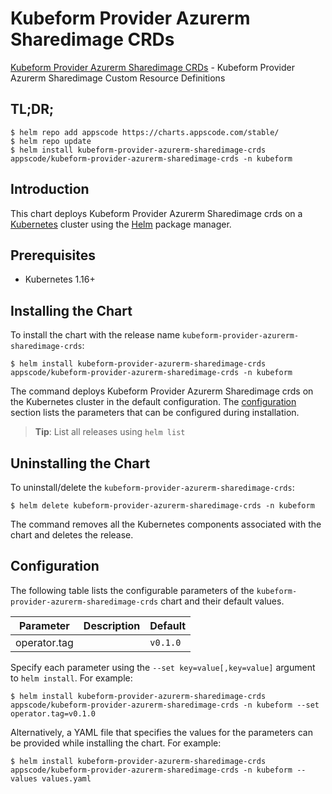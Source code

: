 # Kubeform Provider Azurerm Sharedimage CRDs

[Kubeform Provider Azurerm Sharedimage CRDs](https://github.com/kubeform) - Kubeform Provider Azurerm Sharedimage Custom Resource Definitions

## TL;DR;

```console
$ helm repo add appscode https://charts.appscode.com/stable/
$ helm repo update
$ helm install kubeform-provider-azurerm-sharedimage-crds appscode/kubeform-provider-azurerm-sharedimage-crds -n kubeform
```

## Introduction

This chart deploys Kubeform Provider Azurerm Sharedimage crds on a [Kubernetes](http://kubernetes.io) cluster using the [Helm](https://helm.sh) package manager.

## Prerequisites

- Kubernetes 1.16+

## Installing the Chart

To install the chart with the release name `kubeform-provider-azurerm-sharedimage-crds`:

```console
$ helm install kubeform-provider-azurerm-sharedimage-crds appscode/kubeform-provider-azurerm-sharedimage-crds -n kubeform
```

The command deploys Kubeform Provider Azurerm Sharedimage crds on the Kubernetes cluster in the default configuration. The [configuration](#configuration) section lists the parameters that can be configured during installation.

> **Tip**: List all releases using `helm list`

## Uninstalling the Chart

To uninstall/delete the `kubeform-provider-azurerm-sharedimage-crds`:

```console
$ helm delete kubeform-provider-azurerm-sharedimage-crds -n kubeform
```

The command removes all the Kubernetes components associated with the chart and deletes the release.

## Configuration

The following table lists the configurable parameters of the `kubeform-provider-azurerm-sharedimage-crds` chart and their default values.

|  Parameter   | Description | Default  |
|--------------|-------------|----------|
| operator.tag |             | `v0.1.0` |


Specify each parameter using the `--set key=value[,key=value]` argument to `helm install`. For example:

```console
$ helm install kubeform-provider-azurerm-sharedimage-crds appscode/kubeform-provider-azurerm-sharedimage-crds -n kubeform --set operator.tag=v0.1.0
```

Alternatively, a YAML file that specifies the values for the parameters can be provided while
installing the chart. For example:

```console
$ helm install kubeform-provider-azurerm-sharedimage-crds appscode/kubeform-provider-azurerm-sharedimage-crds -n kubeform --values values.yaml
```
